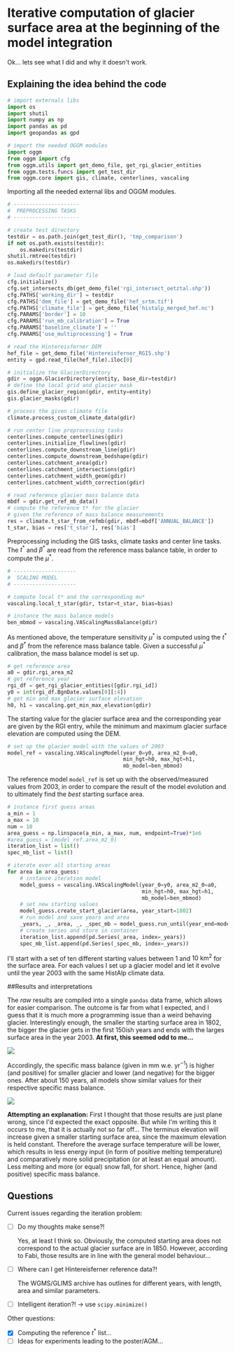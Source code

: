 # Iterative computation of glacier surface area at the beginning of the model integration

Ok... lets see what I did and why it doesn't work.

## Explaining the idea behind the code

```python
# import externals libs
import os
import shutil
import numpy as np
import pandas as pd
import geopandas as gpd

# import the needed OGGM modules
import oggm
from oggm import cfg
from oggm.utils import get_demo_file, get_rgi_glacier_entities
from oggm.tests.funcs import get_test_dir
from oggm.core import gis, climate, centerlines, vascaling
```

Importing all the needed external libs and OGGM modules.

```python
# ---------------------
#  PREPROCESSING TASKS
# ---------------------

# create test directory
testdir = os.path.join(get_test_dir(), 'tmp_comparison')
if not os.path.exists(testdir):
    os.makedirs(testdir)
shutil.rmtree(testdir)
os.makedirs(testdir)

# load default parameter file
cfg.initialize()
cfg.set_intersects_db(get_demo_file('rgi_intersect_oetztal.shp'))
cfg.PATHS['working_dir'] = testdir
cfg.PATHS['dem_file'] = get_demo_file('hef_srtm.tif')
cfg.PATHS['climate_file'] = get_demo_file('histalp_merged_hef.nc')
cfg.PARAMS['border'] = 10
cfg.PARAMS['run_mb_calibration'] = True
cfg.PARAMS['baseline_climate'] = ''
cfg.PARAMS['use_multiprocessing'] = True

# read the Hintereisferner DEM
hef_file = get_demo_file('Hintereisferner_RGI5.shp')
entity = gpd.read_file(hef_file).iloc[0]

# initialize the GlacierDirectory
gdir = oggm.GlacierDirectory(entity, base_dir=testdir)
# define the local grid and glacier mask
gis.define_glacier_region(gdir, entity=entity)
gis.glacier_masks(gdir)

# process the given climate file
climate.process_custom_climate_data(gdir)

# run center line preprocessing tasks
centerlines.compute_centerlines(gdir)
centerlines.initialize_flowlines(gdir)
centerlines.compute_downstream_line(gdir)
centerlines.compute_downstream_bedshape(gdir)
centerlines.catchment_area(gdir)
centerlines.catchment_intersections(gdir)
centerlines.catchment_width_geom(gdir)
centerlines.catchment_width_correction(gdir)

# read reference glacier mass balance data
mbdf = gdir.get_ref_mb_data()
# compute the reference t* for the glacier
# given the reference of mass balance measurements
res = climate.t_star_from_refmb(gdir, mbdf=mbdf['ANNUAL_BALANCE'])
t_star, bias = res['t_star'], res['bias']
```

Preprocessing including the GIS tasks, climate tasks and center line tasks. The $t^*​$ and $\beta^*​$ are read from the reference mass balance table, in order to compute the $\mu^*​$.

```python
# --------------------
#  SCALING MODEL
# --------------------

# compute local t* and the corresponding mu*
vascaling.local_t_star(gdir, tstar=t_star, bias=bias)

# instance the mass balance models
ben_mbmod = vascaling.VAScalingMassBalance(gdir)
```

As mentioned above, the temperature sensitivity $\mu^*$ is computed using the $t^*$ and $\beta^*$ from the reference mass balance table. Given a successful $\mu^*$ calibration, the mass balance model is set up.

```python
# get reference area
a0 = gdir.rgi_area_m2
# get reference year
rgi_df = get_rgi_glacier_entities([gdir.rgi_id])
y0 = int(rgi_df.BgnDate.values[0][:4])
# get min and max glacier surface elevation
h0, h1 = vascaling.get_min_max_elevation(gdir)
```

The starting value for the glacier surface area and the corresponding year are given by the RGI entry, while the minimum and maximum glacier surface elevation are computed using the DEM.

```python
# set up the glacier model with the values of 2003
model_ref = vascaling.VAScalingModel(year_0=y0, area_m2_0=a0,
                                     min_hgt=h0, max_hgt=h1,
                                     mb_model=ben_mbmod)
```

The reference model `model_ref` is set up with the observed/measured values from 2003, in order to compare the result of the model evolution and to ultimately find the *best* starting surface area.

```python
# instance first guess areas
a_min = 1
a_max = 10
num = 10
area_guess = np.linspace(a_min, a_max, num, endpoint=True)*1e6
#area_guess = [model_ref.area_m2_0]
iteration_list = list()
spec_mb_list = list()

# iterate over all starting areas
for area in area_guess:
    # instance iteration model
    model_guess = vascaling.VAScalingModel(year_0=y0, area_m2_0=a0,
                                           min_hgt=h0, max_hgt=h1,
                                           mb_model=ben_mbmod)
    # set new starting values
    model_guess.create_start_glacier(area, year_start=1802)
    # run model and save years and area
    _years, _, _area, _, _spec_mb = model_guess.run_until(year_end=model_ref.year)
    # create series and store in container
    iteration_list.append(pd.Series(_area, index=_years))
    spec_mb_list.append(pd.Series(_spec_mb, index=_years))
```

I'll start with a set of ten different starting values between $1$ and $10\ \mathrm{km}^2$ for the surface area. For each values I set up a glacier model and let it evolve until the year 2003 with the same HistAlp climate data.

##Results and interpretations

The *raw* results are compiled into a single `pandas` data frame, which allows for easier comparison. The outcome is far from what I expected, and I guess that it is much more a programming issue than a weird behaving glacier. Interestingly enough, the smaller the starting surface area in 1802, the bigger the glacier gets in the first 150ish years and ends with the larges surface area in the year 2003. **At first, this seemed odd to me...**

![](../plots/iteration_surf_area.png)

Accordingly, the specific mass balance (given in $\mathrm{mm\ w.e.\ yr^{-1}}$) is higher (and positive) for smaller glacier and lower (and negative) for the bigger ones. After about 150 years, all models show similar values for their respective specific mass balance.

![](../plots/iteration_spec_mb.png)

**Attempting an explanation:** First I thought that those results are just plane wrong, since I'd expected the exact opposite. But while I'm writing this it occurs to me, that it is actually not so far off... The terminus elevation will increase given a smaller starting surface area, since the maximum elevation is held constant. Therefore the average surface temperature will be lower, which results in less energy input (in form of positive melting temperature) and comparatively more solid precipitation (or at least an equal amount). Less melting and more (or equal) snow fall, for short. Hence, higher (and positive) specific mass balance.

## Questions

Current issues regarding the iteration problem:

- [ ] Do my thoughts make sense?!

  Yes, at least I think so. Obviously, the computed starting area does not correspond to the actual glacier surface are in 1850. However, according to Fabi, those results are in line with the general model behaviour...

- [ ] Where can I get Hintereisferner reference data?!

  The WGMS/GLIMS archive has outlines for different years, with length, area and similar parameters.

- [ ] Intelligent iteration?! -> use `scipy.minimize()`

Other questions:

- [x] Computing the reference $t^*$ list...
- [ ] Ideas for experiments leading to the poster/AGM...